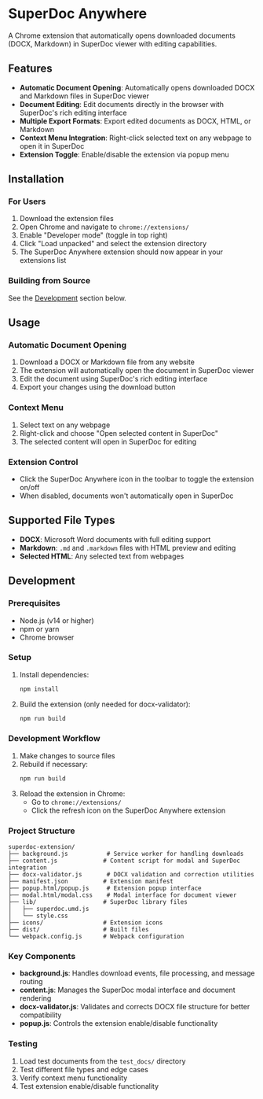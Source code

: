 # SuperDoc Anywhere

A Chrome extension that automatically opens downloaded documents (DOCX, Markdown) in SuperDoc viewer with editing capabilities.

## Features

- **Automatic Document Opening**: Automatically opens downloaded DOCX and Markdown files in SuperDoc viewer
- **Document Editing**: Edit documents directly in the browser with SuperDoc's rich editing interface
- **Multiple Export Formats**: Export edited documents as DOCX, HTML, or Markdown
- **Context Menu Integration**: Right-click selected text on any webpage to open it in SuperDoc
- **Extension Toggle**: Enable/disable the extension via popup menu

## Installation

### For Users

1. Download the extension files
2. Open Chrome and navigate to `chrome://extensions/`
3. Enable "Developer mode" (toggle in top right)
4. Click "Load unpacked" and select the extension directory
5. The SuperDoc Anywhere extension should now appear in your extensions list

### Building from Source

See the [Development](#development) section below.

## Usage

### Automatic Document Opening

1. Download a DOCX or Markdown file from any website
2. The extension will automatically open the document in SuperDoc viewer
3. Edit the document using SuperDoc's rich editing interface
4. Export your changes using the download button

### Context Menu

1. Select text on any webpage
2. Right-click and choose "Open selected content in SuperDoc"
3. The selected content will open in SuperDoc for editing

### Extension Control

- Click the SuperDoc Anywhere icon in the toolbar to toggle the extension on/off
- When disabled, documents won't automatically open in SuperDoc

## Supported File Types

- **DOCX**: Microsoft Word documents with full editing support
- **Markdown**: `.md` and `.markdown` files with HTML preview and editing
- **Selected HTML**: Any selected text from webpages

## Development

### Prerequisites

- Node.js (v14 or higher)
- npm or yarn
- Chrome browser

### Setup

1. Install dependencies:
   ```bash
   npm install
   ```

2. Build the extension (only needed for docx-validator):
   ```bash
   npm run build
   ```

### Development Workflow

1. Make changes to source files
2. Rebuild if necessary:
   ```bash
   npm run build
   ```
3. Reload the extension in Chrome:
   - Go to `chrome://extensions/`
   - Click the refresh icon on the SuperDoc Anywhere extension

### Project Structure

```
superdoc-extension/
├── background.js           # Service worker for handling downloads
├── content.js             # Content script for modal and SuperDoc integration
├── docx-validator.js       # DOCX validation and correction utilities
├── manifest.json          # Extension manifest
├── popup.html/popup.js     # Extension popup interface
├── modal.html/modal.css    # Modal interface for document viewer
├── lib/                   # SuperDoc library files
│   ├── superdoc.umd.js
│   └── style.css
├── icons/                 # Extension icons
├── dist/                  # Built files
└── webpack.config.js      # Webpack configuration
```

### Key Components

- **background.js**: Handles download events, file processing, and message routing
- **content.js**: Manages the SuperDoc modal interface and document rendering
- **docx-validator.js**: Validates and corrects DOCX file structure for better compatibility
- **popup.js**: Controls the extension enable/disable functionality

### Testing

1. Load test documents from the `test_docs/` directory
2. Test different file types and edge cases
3. Verify context menu functionality
4. Test extension enable/disable functionality